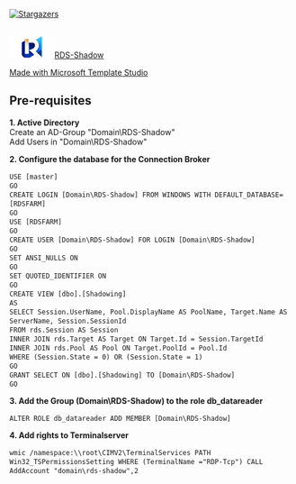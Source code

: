[![Stargazers][stars-shield]][stars-url]
<!-- PROJECT LOGO -->
<br />
  <a href="https://github.com/stetze/RDS-Shadow">
    <img src="RDS-Shadow/Assets/Wide310x150Logo.scale-100.png" alt="Logo" width="80>
  </a>

### RDS-Shadow

Made with <a href="https://github.com/microsoft/TemplateStudio">Microsoft Template Studio</a>

## Pre-requisites

<b>1. Active Directory</b><br>
Create an AD-Group "Domain\RDS-Shadow"<br>
Add Users in "Domain\RDS-Shadow"

<b>2. Configure the database for the Connection Broker</b>
```
USE [master]
GO
CREATE LOGIN [Domain\RDS-Shadow] FROM WINDOWS WITH DEFAULT_DATABASE=[RDSFARM]
GO
USE [RDSFARM]
GO
CREATE USER [Domain\RDS-Shadow] FOR LOGIN [Domain\RDS-Shadow]
GO
SET ANSI_NULLS ON
GO
SET QUOTED_IDENTIFIER ON
GO
CREATE VIEW [dbo].[Shadowing]
AS
SELECT Session.UserName, Pool.DisplayName AS PoolName, Target.Name AS ServerName, Session.SessionId
FROM rds.Session AS Session
INNER JOIN rds.Target AS Target ON Target.Id = Session.TargetId
INNER JOIN rds.Pool AS Pool ON Target.PoolId = Pool.Id
WHERE (Session.State = 0) OR (Session.State = 1)
GO
GRANT SELECT ON [dbo].[Shadowing] TO [Domain\RDS-Shadow]
GO
```
<b>3. Add the Group (Domain\RDS-Shadow) to the role db_datareader</b>
```
ALTER ROLE db_datareader ADD MEMBER [Domain\RDS-Shadow]
```
<b>4. Add rights to Terminalserver</b>
```
wmic /namespace:\\root\CIMV2\TerminalServices PATH Win32_TSPermissionsSetting WHERE (TerminalName ="RDP-Tcp") CALL AddAccount "domain\rds-shadow",2
```

<!-- MARKDOWN LINKS & IMAGES -->
<!-- https://www.markdownguide.org/basic-syntax/#reference-style-links -->

[stars-shield]: https://img.shields.io/github/stars/stetze/RDS-Shadow.svg?style=for-the-badge
[stars-url]: https://github.com/stetze/RDS-Shadow/stargazers
